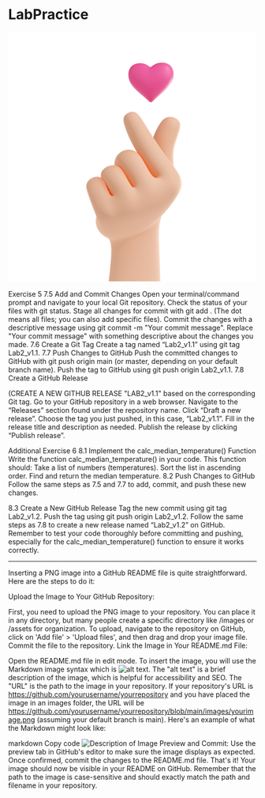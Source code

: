 # LabPractice

![Image PNG Import Git Hub](https://github.com/RonnieThongYH/LabPractice/blob/master/images/3d-render-korean-finger-heart-symbol-i-love-you.png?raw=true)


Exercise 5
7.5 Add and Commit Changes
Open your terminal/command prompt and navigate to your local Git repository.
Check the status of your files with git status.
Stage all changes for commit with git add . (The dot means all files; you can also add specific files).
Commit the changes with a descriptive message using git commit -m "Your commit message". Replace "Your commit message" with something descriptive about the changes you made.
7.6 Create a Git Tag
Create a tag named “Lab2_v1.1” using git tag Lab2_v1.1.
7.7 Push Changes to GitHub
Push the committed changes to GitHub with git push origin main (or master, depending on your default branch name).
Push the tag to GitHub using git push origin Lab2_v1.1.
7.8 Create a GitHub Release

(CREATE A NEW GITHUB RELEASE "LAB2_v1.1" based on the corresponding Git tag.
Go to your GitHub repository in a web browser.
Navigate to the “Releases” section found under the repository name.
Click “Draft a new release”.
Choose the tag you just pushed, in this case, “Lab2_v1.1”.
Fill in the release title and description as needed.
Publish the release by clicking “Publish release”.

Additional Exercise 6
8.1 Implement the calc_median_temperature() Function
Write the function calc_median_temperature() in your code. This function should:
Take a list of numbers (temperatures).
Sort the list in ascending order.
Find and return the median temperature.
8.2 Push Changes to GitHub
Follow the same steps as 7.5 and 7.7 to add, commit, and push these new changes.

8.3 Create a New GitHub Release
Tag the new commit using git tag Lab2_v1.2.
Push the tag using git push origin Lab2_v1.2.
Follow the same steps as 7.8 to create a new release named “Lab2_v1.2” on GitHub.
Remember to test your code thoroughly before committing and pushing, especially for the calc_median_temperature() function to ensure it works correctly.

----------------------------------------------------------------------------------------------------------


Inserting a PNG image into a GitHub README file is quite straightforward. Here are the steps to do it:

Upload the Image to Your GitHub Repository:

First, you need to upload the PNG image to your repository. You can place it in any directory, but many people create a specific directory like /images or /assets for organization.
To upload, navigate to the repository on GitHub, click on 'Add file' > 'Upload files', and then drag and drop your image file. Commit the file to the repository.
Link the Image in Your README.md File:

Open the README.md file in edit mode.
To insert the image, you will use the Markdown image syntax which is ![alt text](URL).
The "alt text" is a brief description of the image, which is helpful for accessibility and SEO.
The "URL" is the path to the image in your repository. If your repository's URL is https://github.com/yourusername/yourrepository and you have placed the image in an images folder, the URL will be https://github.com/yourusername/yourrepository/blob/main/images/yourimage.png (assuming your default branch is main).
Here's an example of what the Markdown might look like:

markdown
Copy code
![Description of Image](https://github.com/yourusername/yourrepository/blob/main/images/yourimage.png)
Preview and Commit:
Use the preview tab in GitHub's editor to make sure the image displays as expected.
Once confirmed, commit the changes to the README.md file.
That's it! Your image should now be visible in your README on GitHub. Remember that the path to the image is case-sensitive and should exactly match the path and filename in your repository.
